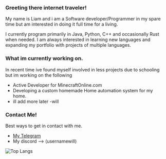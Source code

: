 ### Greeting there internet traveler!
My name is Liam and i am a Software developer/Programmer in my spare time but am interested in doing it full time for a living.

I currently program primarily in Java, Python, C++ and occasionally Rust when needed. I am always interested in learning new languages and expanding my portfolio with projects of multiple languages.

### What im currently working on.
In recent time ive found myself involved in less projects due to schooling but im working on the following

* Active Developer for MinecraftOnline.com
* Developing a custom homemade Home automation system for my home.
* ill add more later -will

### Contact Me!
Best ways to get in contact with me.
* [My Telegram](https://t.me/willagram)
* My discord --> (usernamewill)

 ![Top Langs](https://github-readme-stats.vercel.app/api/top-langs/?username=willgithubusername&layout=compact)
